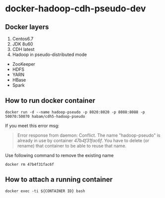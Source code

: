 # docker-hadoop-cdh-pseudo-dev

## Docker layers
1. Centos6.7
2. JDK 8u60
3. CDH latest
4. Hadoop in pseudo-distributed mode
- ZooKeeper
- HDFS
- YARN
- HBase
- Spark

## How to run docker container
```
docker run -d --name hadoop-pseudo -p 8020:8020 -p 8088:8088 -p 50070:50070 habam/cdh5-hadoop-pseudo
```
If you meet this error msg: 
>Error response from daemon: Conflict. The name "hadoop-pseudo" is already in use by container *47b4f31fac6f*. You have to delete (or rename) that container to be able to reuse that name.

Use following command to remove the existing name
```
docker rm 47b4f31fac6f
```

## How to attach a running container
```
docker exec -ti ${CONTAINER ID} bash
```
